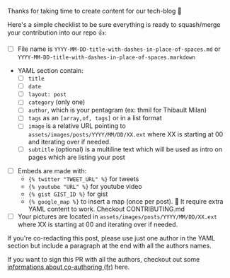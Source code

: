 Thanks for taking time to create content for our tech-blog 🤩

Here's a simple checklist to be sure everything is ready to squash/merge your contribution into our repo 👍:

- [ ] File name is `YYYY-MM-DD-title-with-dashes-in-place-of-spaces.md` or `YYYY-MM-DD-title-with-dashes-in-place-of-spaces.markdown`
- YAML section contain:
  - [ ] `title`
  - [ ] `date`
  - [ ] `layout: post`
  - [ ] `category` (only one)
  - [ ] `author`, which is your pentagram (ex: thmil for Thibault Milan)
  - [ ] `tags` as an `[array,of, tags]` or in a list format
  - [ ] `image` is a relative URL pointing to `assets/images/posts/YYYY/MM/DD/XX.ext` where XX is starting at 00 and iterating over if needed.
  - [ ] `subtitle` (optional) is a multiline text which will be used as intro on pages which are listing your post
- [ ] Embeds are made with:
  - `{% twitter "TWEET_URL" %}` for tweets
  - `{% youtube "URL" %}` for youtube video
  - `{% gist GIST_ID %}` for gist
  - `{% google_map %}` to insert a map (once per post). 🚨 It require extra YAML content to work. Checkout CONTRIBUTING.md
- [ ] Your pictures are located in `assets/images/posts/YYYY/MM/DD/XX.ext` where XX is starting at 00 and iterating over if needed.

If you're co-redacting this post, please use just one author in the YAML section but include a paragraph at the end with all the authors names.

If you want to sign this PR with all the authors, checkout out some [informations about co-authoring (fr)](https://docs.github.com/fr/pull-requests/committing-changes-to-your-project/creating-and-editing-commits/creating-a-commit-with-multiple-authors) here.
